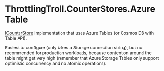 # ThrottlingTroll.CounterStores.AzureTable

[ICounterStore](https://github.com/scale-tone/ThrottlingTroll/blob/main/ThrottlingTroll.Core/CounterStores/ICounterStore.cs) 
implementation that uses Azure Tables (or Cosmos DB with Table API).

Easiest to configure (only takes a Storage connection string), but not recommended for production workloads, 
because contention around the table might get very high (remember that Azure Storage Tables only support 
optimistic concurrency and no atomic operations).
